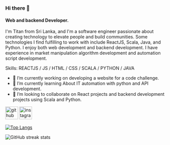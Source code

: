 ### Hi there 👋
#### Web and backend Developer.
I'm Titan from Sri Lanka, and I'm a software engineer passionate about creating technology to elevate people and build communities. Some technologies I find fulfilling to work with include ReactJS, Scala, Java, and Python. I enjoy both web development and backend development. I have experience in market manipulation algorithm development and automation script development.

Skills:  REACTJS / JS / HTML / CSS / SCALA / PYTHON / JAVA

- 🔭 I’m currently working on  developing a website for a code challenge. 
- 🌱 I’m currently learning About IT automation with python and API development.
- 👯 I’m looking to collaborate on React projects and backend development projects using Scala and Python. 


[<img src='https://cdn.jsdelivr.net/npm/simple-icons@3.0.1/icons/github.svg' alt='github' height='40'>](https://github.com/TitanEkanayake)  [<img src='https://cdn.jsdelivr.net/npm/simple-icons@3.0.1/icons/instagram.svg' alt='instagram' height='40'>](https://www.instagram.com/titan99/)  

[![Top Langs](https://github-readme-stats.vercel.app/api/top-langs/?username=TitanEkanayake)](https://github.com/anuraghazra/github-readme-stats)

![GitHub streak stats](https://streak-stats.demolab.com/?user=TitanEkanayake)  

